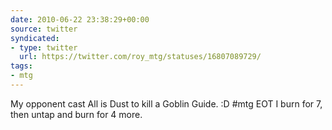 ```yaml
---
date: 2010-06-22 23:38:29+00:00
source: twitter
syndicated:
- type: twitter
  url: https://twitter.com/roy_mtg/statuses/16807089729/
tags:
- mtg
---
```


My opponent cast All is Dust to kill a Goblin Guide. :D #mtg EOT I burn for 7, then untap and burn for 4 more.